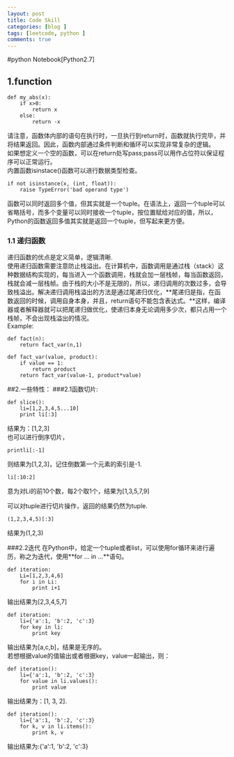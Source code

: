 ```yaml
---
layout: post
title: Code Skill
categories: [blog ]
tags: [leetcode, python ]
comments: true
---
```

#python Notebook[Python2.7]
## 1.function
    def my_abs(x):
        if x>0:
            return x
        else:
            return -x
            
请注意，函数体内部的语句在执行时，一旦执行到return时，函数就执行完毕，并将结果返回。因此，函数内部通过条件判断和循环可以实现非常复杂的逻辑。<br/>
如果想定义一个空的函数，可以在return处写pass;pass可以用作占位符以保证程序可以正常运行。<br/>
内置函数isinstace()函数可以进行数据类型检查。     
          
    if not isinstance(x, (int, float)):
        raise TypeError('bad operand type')
函数可以同时返回多个值，但其实就是一个tuple。在语法上，返回一个tuple可以省略括号，而多个变量可以同时接收一个tuple，按位置赋给对应的值，所以，Python的函数返回多值其实就是返回一个tuple，但写起来更方便。<br/>
### 1.1 递归函数
递归函数的优点是定义简单，逻辑清晰.<br/>
使用递归函数需要注意防止栈溢出。在计算机中，函数调用是通过栈（stack）这种数据结构实现的，每当进入一个函数调用，栈就会加一层栈帧，每当函数返回，栈就会减一层栈帧。由于栈的大小不是无限的，所以，递归调用的次数过多，会导致栈溢出。解决递归调用栈溢出的方法是通过尾递归优化，**尾递归是指，在函数返回的时候，调用自身本身，并且，return语句不能包含表达式。**这样，编译器或者解释器就可以把尾递归做优化，使递归本身无论调用多少次，都只占用一个栈帧，不会出现栈溢出的情况。<br/>
Example:
    
    def fact(n):
        return fact_var(n,1)
        
    def fact_var(value, product):
        if value == 1:
            return product 
        return fact_var(value-1, product*value)
        
##2.一些特性：
###2.1函数切片:<br/>

    def slice():
        li=[1,2,3,4,5...10]
        print li[:3]
        
结果为：[1,2,3]<br/>
也可以进行倒序切片，
    
    printli[:-1]
则结果为[1,2,3]，记住倒数第一个元素的索引是-1.<br/>

    li[:10:2]
意为对Li的前10个数，每2个取1个，结果为[1,3,5,7,9]
    
可以对tuple进行切片操作，返回的结果仍然为tuple.

    (1,2,3,4,5)[:3]
 结果为(1,2,3)<br/>
 
###2.2迭代
在Python中，给定一个tuple或者list，可以使用for循环来进行遍历，称之为迭代，使用**for ... in ...**语句。<br/>

    def iteration:
        Li=[1,2,3,4,6]
        for i in Li:
            print i+1
            
输出结果为[2,3,4,5,7]<br/>

    def iteration:
        li={'a':1, 'b':2, 'c':3}
        for key in li:
            print key
输出结果为[a,c,b]，结果是无序的。<br/>
若想根据value的值输出或者根据key，value一起输出，则：<br/>

    def iteration():
        li={'a':1, 'b':2, 'c':3}
        for value in li.values():
            print value
输出结果为：[1, 3, 2].

    def iteration():
        li={'a':1, 'b':2, 'c':3}
        for k, v in li.items():
            print k, v
输出结果为:{'a':1, 'b':2, 'c':3}

    
 
 
    




       



